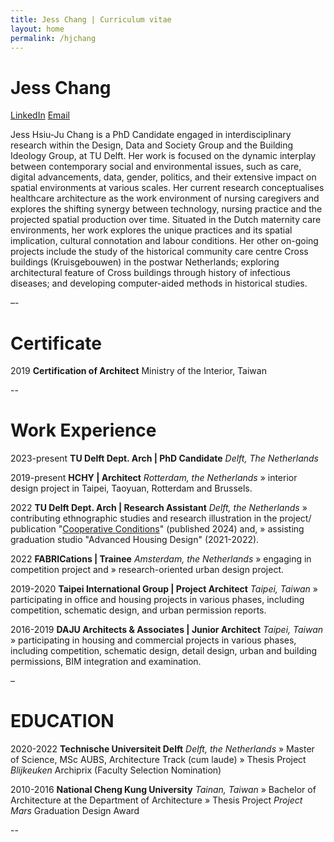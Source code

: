 ```yaml
---
title: Jess Chang | Curriculum vitae
layout: home
permalink: /hjchang
---
```


# Jess Chang

[LinkedIn](https://www.linkedin.com/in/jess-chang-7173b2274/) [Email](info@hchy.tw)

Jess Hsiu-Ju Chang is a PhD Candidate engaged in interdisciplinary research within the Design, Data and Society Group and the Building Ideology Group, at TU Delft. Her work is focused on the dynamic interplay between contemporary social and environmental issues, such as care, digital advancements, data, gender, politics, and their extensive impact on spatial environments at various scales. Her current research conceptualises healthcare architecture as the work environment of nursing caregivers and explores the shifting synergy between technology, nursing practice and the projected spatial production over time. Situated in the Dutch maternity care environments, her work explores the unique practices and its spatial implication, cultural connotation and labour conditions. Her other on-going projects include the study of the historical community care centre Cross buildings (Kruisgebouwen) in the postwar Netherlands; exploring architectural feature of Cross buildings through history of infectious diseases; and developing computer-aided methods in historical studies.

–-

# Certificate

2019
**Certification of Architect**
Ministry of the Interior, Taiwan

--

# Work Experience

2023-present
**TU Delft Dept. Arch | PhD Candidate**
_Delft, The Netherlands_

2019-present
**HCHY | Architect**
_Rotterdam, the Netherlands_
» interior design project in Taipei, Taoyuan, Rotterdam and Brussels.

2022
**TU Delft Dept. Arch | Research Assistant**
_Delft, the Netherlands_
» contributing ethnographic studies and research illustration in the project/ publication "[Cooperative Conditions](https://verlag.gta.arch.ethz.ch/de/gta:book_51aa8ea3-e063-464d-afa6-079f20061123)" (published 2024) and, » assisting graduation studio "Advanced Housing Design" (2021-2022).

2022
**FABRICations | Trainee**
_Amsterdam, the Netherlands_
» engaging in competition project and » research-oriented urban design project.

2019-2020
**Taipei International Group | Project Architect**
_Taipei, Taiwan_
» participating in office and housing projects in various phases, including competition, schematic design, and urban permission reports.

2016-2019
**DAJU Architects & Associates | Junior Architect**
_Taipei, Taiwan_
» participating in housing and commercial projects in various phases, including competition, schematic design, detail design, urban and building permissions, BIM integration and examination.

–

# EDUCATION

2020-2022
**Technische Universiteit Delft**
_Delft, the Netherlands_
» Master of Science, MSc AUBS, Architecture Track (cum laude)
» Thesis Project _Blijkeuken_ Archiprix (Faculty Selection Nomination)

2010-2016
**National Cheng Kung University**
_Tainan, Taiwan_
» Bachelor of Architecture at the Department of Architecture
» Thesis Project _Project Mars_ Graduation Design Award

--
